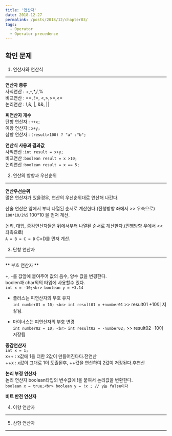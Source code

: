 ```yaml
---
title: '연산자'
date: 2018-12-27
permalink: /posts/2018/12/chapter03/
tags:
  - Operator
  - Operator precedence
---
```

확인 문제
-----

1. 연산자와 연산식<br>
-----
**연산자 종류**<br>
사칙연산 : +,-,*,/,%<br>
비교연산 : ==, !=, <,>,>=,<=<br>
논리연산 : !,&, |, &&, ||<br>

**피연산자 개수**<br>
단항 연산자 : `++x;`<br>
이항 연산자 : `x+y;`<br>
삼항 연산자 : `(result>100) ? "a" :"b";`<br>

**연산식 사용과 결과값**<br>
사칙연산 :`int result = x+y;`<br>
비교연산 :`boolean result = x >10;`<br>
논리연산 :`boolean result = x == 5;`<br>


2. 연산의 방향과 우선순위<br>
-----
**연산우선순위**<br>
많은 연산자가 있을경우, 연산의 우선순위대로 연산해 나간다.<br>

산술 연산은 앞에서 부터 나열된 순서로 계산한다.(진행방향 좌에서 >> 우측으로)<br>
`100*10/2%5` 100*10 을 먼저 계산.<br>

논리, 대입, 증감연산자들은 뒤에서부터 나열된 순서로 계산한다.(진행방향 우에서 << 좌측으로)<br>
`A = B = C = D` C=D를 먼저 계산. <br>

3. 단항 연산자<br>
-----
** 부호 연산자 **<br>

+, -를 값앞에 붙여주어 값의 음수, 양수 값을 변경한다. <br>
boolen과 char외의 타입에 사용할수 있다.<br>
`int x = -10;<br>
boolean y = +3.14` <br>

+ 플러스는 피연산자의 부호 유지<br>
`int number01 = 10; <br>
int result01 = +number01` >> result01 +10이 저장됨. <br>

- 마이너스는 피연산자의 부호 변경<br>
`int number02 = 10; <br>
int result02 = -number02;` >> result02 -10이저장됨 <br>

**증감연산자**<br>
`int x = 1;`<br>
x++ : x값에 1을 더한 2값이 만들어진다다.전연산<br>
++x : x값이 그대로 1이 도출된후, ++값을 연산하여 2값이 저장된다.후연산<br>

**논리 부정 연산자**<br>
논리 연산자 boolean타입의 변수값에 !을 붙여서 논리값을 변환한다. <br>
`boolean x = true;<br>
boolean y = !x ; // y는 false이다`<br>

**비트 반전 연산자**<br>


4. 이항 연산자<br>
-----

5. 삼항 연산자<br>
-----
